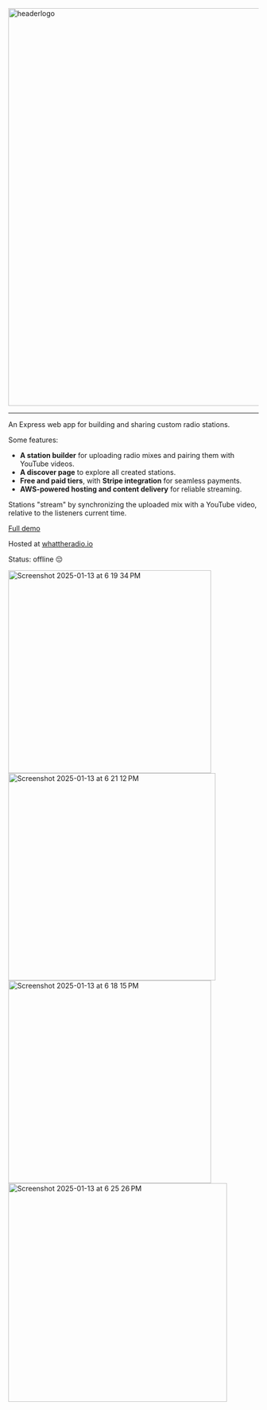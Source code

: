 <img src="https://github.com/user-attachments/assets/e3457989-663f-45a2-8010-0b6eedd836cd" alt="headerlogo" width="800">

---

An Express web app for building and sharing custom radio stations. 

Some features:

- **A station builder** for uploading radio mixes and pairing them with YouTube videos.
- **A discover page** to explore all created stations.
- **Free and paid tiers**, with **Stripe integration** for seamless payments.
- **AWS-powered hosting and content delivery** for reliable streaming.

Stations "stream" by synchronizing the uploaded mix with a YouTube video, relative to the listeners current time.

[Full demo](https://vimeo.com/1052428441?share=copy)

Hosted at [whattheradio.io](https://whattheradio.io)

Status: offline 😔


<img width="408" alt="Screenshot 2025-01-13 at 6 19 34 PM" src="https://github.com/user-attachments/assets/5cdd3465-5f48-445e-92e4-0b8bf3bab4d6" />

<img width="417" alt="Screenshot 2025-01-13 at 6 21 12 PM" src="https://github.com/user-attachments/assets/4499aed2-f5f1-4b08-a4b1-6a3d610bfbb6" />

<img width="408" alt="Screenshot 2025-01-13 at 6 18 15 PM" src="https://github.com/user-attachments/assets/aaae77ea-9963-4bc3-814e-0885791728b5" />

<img width="440" alt="Screenshot 2025-01-13 at 6 25 26 PM" src="https://github.com/user-attachments/assets/cf7f3f0c-441e-4b7b-aa65-63d4f328b72d" />


